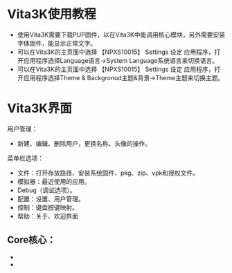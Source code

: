 # Vita3K使用教程
- 使用Vita3K需要下载PUP固件，以在Vita3K中能调用核心模块，另外需要安装字体固件，能显示正常文字。
- 可以在Vita3K的主页面中选择 【NPXS10015】 Settings 设定 应用程序，打开应用程序选择Language语言->System Language系统语言来切换语言。
- 可以在Vita3K的主页面中选择 【NPXS10015】 Settings 设定 应用程序，打开应用程序选择Theme & Backgronud主题&背景->Theme主题来切换主题。

# Vita3K界面
用户管理：
- 新建、编辑、删除用户，更换名称、头像的操作。

菜单栏选项：
- 文件：打开存放路径、安装系统固件、pkg、zip、vpk和授权文件。
- 模拟器：最近使用的应用。
- Debug（调试选项）。
- 配置：设置、用户管理。
- 控制：键盘按键映射。
- 帮助：关于、欢迎界面

Core核心：
-
-
-



